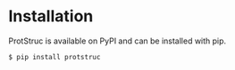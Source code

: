 # Installation

ProtStruc is available on PyPI and can be installed with pip.

```bash
$ pip install protstruc
```